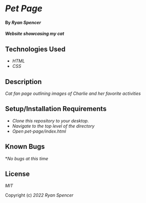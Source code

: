 # _Pet Page_

#### By _**Ryan Spencer**_

#### _Website showcasing my cat_

## Technologies Used

- _HTML_
- _CSS_

## Description

_Cat fan page outlining images of Charlie and her favorite activities_

## Setup/Installation Requirements

- _Clone this repository to your desktop._
- _Navigate to the top level of the directory_
- _Open pet-page/index.html_

## Known Bugs

\*_No bugs at this time_

## License

_MIT_

Copyright (c) _2022_ _Ryan Spencer_
